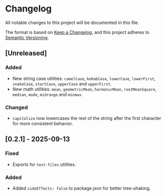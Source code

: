 # Changelog

All notable changes to this project will be documented in this file.

The format is based on [Keep a Changelog](https://keepachangelog.com/en/1.0.0/), and this project adheres to [Semantic Versioning](https://semver.org/spec/v2.0.0.html).

## [Unreleased]

### Added

- New string case utilities: `camelCase`, `kebabCase`, `lowerCase`, `lowerFirst`, `snakeCase`, `startCase`, `upperCase` and `upperFirst`.
- New math utilities: `mean`, `geometricMean`, `harmonicMean`, `rootMeanSquare`, `median`, `mode`, `midrange` and `minmax`.

### Changed

- `capitalize` now lowercases the rest of the string after the first character for more consistent behavior.

## [0.2.1] - 2025-09-13

### Fixed

- Exports for `text-files` utilities.

### Added

- Added `sideEffects: false` to package.json for better tree-shaking.
